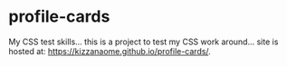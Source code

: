 # profile-cards

My CSS test skills... this is a project to test my CSS work around... site is hosted at:
https://kizzanaome.github.io/profile-cards/.
